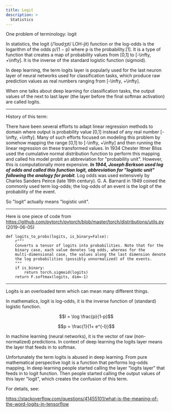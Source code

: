 ```yaml
---
title: Logit
description: >
  Statistics
---
```


One problem of terminology: logit

In statistics, the logit (/ˈloʊdʒɪt/ LOH-jit) function or the log-odds is the logarithm of the odds p/(1 − p) 
where p is the probability.[1]. It is a type of function that creates a map of probability values from [0,1] to 
[-\infty, +\infty]. It is the inverse of the standard logistic function (sigmoid).

In deep learning, the term logits layer is popularly used for the last neuron layer of neural networks used for 
classification tasks, which produce raw prediction values as real numbers ranging from [-\infty, +\infty].

When one talks about deep learning for classification tasks, the output values of the next to last layer 
(the layer before the final softmax activation) are called logits.

************************************************************************************************************************

History of this term:

There have been several efforts to adapt linear regression methods to domain where output is probability value [0,1] instead of any real number [-\infty, +\infty]. Many of such efforts focused on modeling this problem by somehow mapping the range [0,1] to [-\infty, +\infty] and then running the linear regression on these transformed values. In 1934 Chester Ittner Bliss used the cumulative normal distribution function to perform this mapping and called his model probit an abbreviation for "probability unit". However, this is computationally more expensive. ***In 1944, Joseph Berkson used log of odds and called this function logit, abbreviation for "logistic unit" following the analogy for probit***. Log odds was used extensively by Charles Sanders Peirce (late 19th century). G. A. Barnard in 1949 coined the commonly used term log-odds; the log-odds of an event is the logit of the probability of the event.

So "logit" actually means "logistic unit".


************************************************************************************************************************

Here is one piece of code from https://github.com/pytorch/pytorch/blob/master/torch/distributions/utils.py (2019-06-05)

```
def logits_to_probs(logits, is_binary=False):
    r"""
    Converts a tensor of logits into probabilities. Note that for the
    binary case, each value denotes log odds, whereas for the
    multi-dimensional case, the values along the last dimension denote
    the log probabilities (possibly unnormalized) of the events.
    """
    if is_binary:
        return torch.sigmoid(logits)
    return F.softmax(logits, dim=-1)
```

************************************************************************************************************************

Logits is an overloaded term which can mean many different things.

In mathematics, logit is log-odds, it is the inverse function of (standard) logistic function.

$$l = \log \frac{p}{1-p}$$

$$p = \frac{1}{1+ e^{-l}}$$

In machine learning (neural networks), it is the vector of raw (non-normalized) predictions. In context of deep learning the logits layer means the layer that feeds in to softmax. 

Unfortunately the term logits is abused in deep learning. From pure mathematical perspective logit is a function that performs log-odds mapping. In deep learning people started calling the layer "logits layer" that feeds in to logit function. Then people started calling the output values of this layer "logit", which creates the confusion of this term.


For details, see:

https://stackoverflow.com/questions/41455101/what-is-the-meaning-of-the-word-logits-in-tensorflow 


